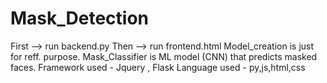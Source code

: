 # Mask_Detection
First --> run backend.py
Then --> run frontend.html
Model_creation is just for reff. purpose.
Mask_Classifier is ML model (CNN) that predicts masked faces.
Framework used - Jquery , Flask
Language used - py,js,html,css
